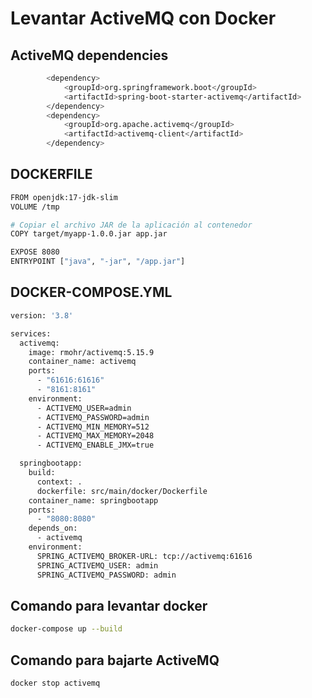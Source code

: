 # Levantar ActiveMQ con Docker

## ActiveMQ dependencies

```bash
		<dependency>
			<groupId>org.springframework.boot</groupId>
			<artifactId>spring-boot-starter-activemq</artifactId>
		</dependency>
		<dependency>
			<groupId>org.apache.activemq</groupId>
			<artifactId>activemq-client</artifactId>
		</dependency>
```

## DOCKERFILE
```bash
FROM openjdk:17-jdk-slim
VOLUME /tmp

# Copiar el archivo JAR de la aplicación al contenedor
COPY target/myapp-1.0.0.jar app.jar

EXPOSE 8080
ENTRYPOINT ["java", "-jar", "/app.jar"]
```

## DOCKER-COMPOSE.YML

```bash
version: '3.8'

services:
  activemq:
    image: rmohr/activemq:5.15.9
    container_name: activemq
    ports:
      - "61616:61616"
      - "8161:8161"
    environment:
      - ACTIVEMQ_USER=admin
      - ACTIVEMQ_PASSWORD=admin
      - ACTIVEMQ_MIN_MEMORY=512
      - ACTIVEMQ_MAX_MEMORY=2048
      - ACTIVEMQ_ENABLE_JMX=true

  springbootapp:
    build:
      context: .
      dockerfile: src/main/docker/Dockerfile
    container_name: springbootapp
    ports:
      - "8080:8080"
    depends_on:
      - activemq
    environment:
      SPRING_ACTIVEMQ_BROKER-URL: tcp://activemq:61616
      SPRING_ACTIVEMQ_USER: admin
      SPRING_ACTIVEMQ_PASSWORD: admin
```

## Comando para levantar docker

```bash
docker-compose up --build
```

## Comando para bajarte ActiveMQ

```bash
docker stop activemq
```

